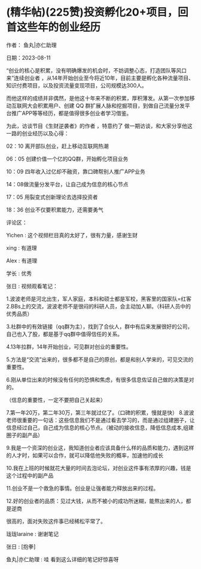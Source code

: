 
# (精华帖)(225赞)投资孵化20+项目，回首这些年的创业经历

作者：  鱼丸|亦仁助理

日期：2023-08-11

“创业的核心是积累，没有明确爆发的机会时，不妨调整心态，打造团队等风口来”连续创业者  ，从14年开始创业至今将近10年，目前主要是孵化各种流量项目、知识付费项目，以及投资流量变现项目，公司规模达300人。

而他这样的成绩并非偶然，是他这十年来不断的积累，厚积薄发。从第一次参加移动互联网大会积累用户、创建 QQ 群扩展人脉和挖掘项目，到做自己流量分发平台推广APP等等经历，都是值得很多创业者学习借鉴。

为此，访谈节目《生财逆袭者》的作者  ，特意约了  做一期访谈，和大家分享他这一路的创业经历以及心得：

 

 

02：10 离开部队创业，赶上移动互联网热潮

06：05 创建价值一个亿的QQ群，开始孵化项目业务

10：09 四年收入过亿却不融资，靠口碑帮别人推广APP业务

14：08做流量分发平台，让自己成为信息的核心节点

17：05 用裂变式创新理论去选择投资者

18：36 创业不仅要积累能力，还需要勇气

评论区：

Yichen : 这个视频栏目真的太好了，很有力量，感谢生财

xing : 有道理

Alex : 有道理

学长 : 优秀

张日 : 视频观看笔记：

1.波波老师是河北出生，军人家庭，本科和硕士都是军校，黑客里的国家队=红客  2.BBs上的交流，波波老师不是很闷的科研人员，会主动加人聊。（科研人员中的优秀品质）

3.社群中的有效链接（qq群为主），找到了合伙人，群中有后来发展很好的公司，自己也入了股，都是基于qq群中值得信任的关系。

4.13年拉群，14年开始创业，可见群对创业的重要性。

5.方法是“交流”出来的，很多都不是自己的原创，都是和别人学来的，可见交流的重要性。

6.刚从单位出来的时候没有任何的恐惧和焦虑，有很多信息佐证自己做的决策是对的。

（信息的重要性，一定不要把自己关起来）

7.第一年20万，第二年30万，第三年就过亿了。（口碑的积累，慢就是快）  8.波波老师很重要的一句话：这些信息我们不是通过看去学习的，而是通过组建圈子，让信息经过自己，自己成为信息的核心节点。（被动的接收信息，降低信息成本,组建圈子的副产品）

9.我是一个资深的创业这，我知道创业者应该具备什么样的品质和能力，遇到这样的人才时，如果可以合作，就可以降低他失败的概率，加速他的成长

10.我在上班的时候就花大量的时间去泡论坛，对创业这件事有浓厚的兴趣，钱是这个过程中的副产品

11.创业不是一个救急的事情。创业是让强者能力释放出来的过程。

12.好的创业者的品质：见过大钱，从而不被小的成功所迷糊，能熬出来的人，都是逆商 

 

很高的，面对失败这件事已经稀松平常了。

珑珑laraine : 谢谢笔记

张日 : [抱拳]

鱼丸|亦仁助理 : 哇  看到这么详细的笔记好惊喜呀
